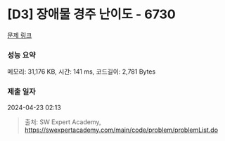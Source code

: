 # [D3] 장애물 경주 난이도 - 6730 

[문제 링크](https://swexpertacademy.com/main/code/problem/problemDetail.do?contestProbId=AWefy5x65PoDFAUh) 

### 성능 요약

메모리: 31,176 KB, 시간: 141 ms, 코드길이: 2,781 Bytes

### 제출 일자

2024-04-23 02:13



> 출처: SW Expert Academy, https://swexpertacademy.com/main/code/problem/problemList.do